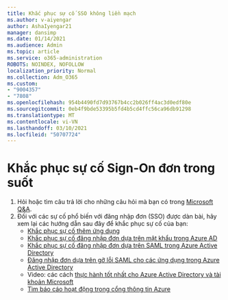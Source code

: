 ```yaml
---
title: Khắc phục sự cố SSO không liền mạch
ms.author: v-aiyengar
author: AshaIyengar21
manager: dansimp
ms.date: 01/14/2021
ms.audience: Admin
ms.topic: article
ms.service: o365-administration
ROBOTS: NOINDEX, NOFOLLOW
localization_priority: Normal
ms.collection: Adm_O365
ms.custom:
- "9004357"
- "7808"
ms.openlocfilehash: 954b4490fd7d93767b4cc2b026ff4ac3d0edf80e
ms.sourcegitcommit: 0eb4f9bde53395b5fd4b5cd4ffc56ca96db91298
ms.translationtype: MT
ms.contentlocale: vi-VN
ms.lasthandoff: 03/10/2021
ms.locfileid: "50707724"
---
```

# <a name="troubleshooting-seamless-single-sign-on-issues"></a>Khắc phục sự cố Sign-On đơn trong suốt

1. Hỏi hoặc tìm câu trả lời cho những câu hỏi mà bạn có trong [Microsoft Q&A](https://docs.microsoft.com/azure/active-directory/reports-monitoring/howto-find-activity-reports#troubleshoot-issues-with-activity-reports).
1. Đối với các sự cố phổ biến với đăng nhập đơn (SSO) được dàn bài, hãy xem lại các hướng dẫn sau đây để khắc phục sự cố của bạn:
    - [Khắc phục sự cố thêm ứng dụng](https://docs.microsoft.com/azure/active-directory/manage-apps/troubleshoot-adding-apps) 
    - [Khắc phục sự cố đăng nhập đơn dựa trên mật khẩu trong Azure AD](https://docs.microsoft.com/azure/active-directory/manage-apps/troubleshoot-password-based-sso) 
    - [Khắc phục sự cố đăng nhập đơn dựa trên SAML trong Azure Active Directory](https://docs.microsoft.com/azure/active-directory/manage-apps/troubleshoot-saml-based-sso) 
    - [Đăng nhập đơn dựa trên gỡ lỗi SAML cho các ứng dụng trong Azure Active Directory](https://docs.microsoft.com/azure/active-directory/manage-apps/debug-saml-sso-issues) 
    - Video: các cách [thực hành tốt nhất cho Azure Active Directory và tài khoản Microsoft](https://azure.microsoft.com/resources/videos/ignite-2018-single-sign-on-best-practices-for-azure-active-directory-and-microsoft-accounts/) 
    - [Tìm báo cáo hoạt động trong cổng thông tin Azure](https://docs.microsoft.com/azure/active-directory/reports-monitoring/howto-find-activity-reports#troubleshoot-issues-with-activity-reports)